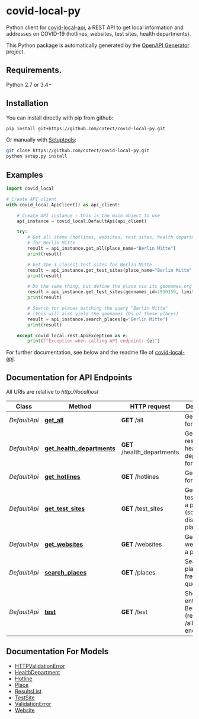# covid-local-py

Python client for [covid-local-api](https://github.com/cotect/covid-local-api), a REST 
API to get local information and addresses on COVID-19 (hotlines, websites, test sites, 
health departments).

This Python package is automatically generated by the 
[OpenAPI Generator](https://openapi-generator.tech) project.


## Requirements.

Python 2.7 or 3.4+


## Installation

You can install directly with pip from github:

```sh
pip install git+https://github.com/cotect/covid-local-py.git
```

Or manually with [Setuptools](http://pypi.python.org/pypi/setuptools):

```sh
git clone https://github.com/cotect/covid-local-py.git
python setup.py install
```


## Examples

```python
import covid_local

# Create API client
with covid_local.ApiClient() as api_client:

    # Create API instance - this is the main object to use
    api_instance = covid_local.DefaultApi(api_client)

    try:
        # Get all items (hotlines, websites, test sites, health departments) 
        # for Berlin Mitte
        result = api_instance.get_all(place_name="Berlin Mitte")
        print(result)

        # Get the 3 closest test sites for Berlin Mitte
        result = api_instance.get_test_sites(place_name="Berlin Mitte", limit=3)
        print(result)

        # Do the same thing, but define the place via its geonames.org ID
        result = api_instance.get_test_sites(geonames_id=2950159, limit=3)
        print(result)

        # Search for places matching the query "Berlin Mitte"
        # (this will also yield the geonames IDs of these places)
        result = api_instance.search_places(q="Berlin Mitte")
        print(result)

    except covid_local.rest.ApiException as e:
        print(f"Exception when calling API endpoint: {e}")
```

For further documentation, see below and the readme file of [covid-local-api](https://github.com/cotect/covid-local-api). 


## Documentation for API Endpoints

All URIs are relative to *http://localhost*

| Class        | Method                                                                  | HTTP request                | Description                                                     |
| ------------ | ----------------------------------------------------------------------- | --------------------------- | --------------------------------------------------------------- |
| *DefaultApi* | [**get_all**](docs/DefaultApi.md#get_all)                               | **GET** /all                | Get all items for a place                                       |
| *DefaultApi* | [**get_health_departments**](docs/DefaultApi.md#get_health_departments) | **GET** /health_departments | Get responsible health departments for a place                  |
| *DefaultApi* | [**get_hotlines**](docs/DefaultApi.md#get_hotlines)                     | **GET** /hotlines           | Get hotlines for a place                                        |
| *DefaultApi* | [**get_test_sites**](docs/DefaultApi.md#get_test_sites)                 | **GET** /test_sites         | Get nearby test sites for a place (sorted by distance to place) |
| *DefaultApi* | [**get_websites**](docs/DefaultApi.md#get_websites)                     | **GET** /websites           | Get websites for a place                                        |
| *DefaultApi* | [**search_places**](docs/DefaultApi.md#search_places)                   | **GET** /places             | Search for places via free-form query                           |
| *DefaultApi* | [**test**](docs/DefaultApi.md#test)                                     | **GET** /test               | Shows all entries for Berlin Mitte (redirects to /all endpoint) |


## Documentation For Models

 - [HTTPValidationError](docs/HTTPValidationError.md)
 - [HealthDepartment](docs/HealthDepartment.md)
 - [Hotline](docs/Hotline.md)
 - [Place](docs/Place.md)
 - [ResultsList](docs/ResultsList.md)
 - [TestSite](docs/TestSite.md)
 - [ValidationError](docs/ValidationError.md)
 - [Website](docs/Website.md)
